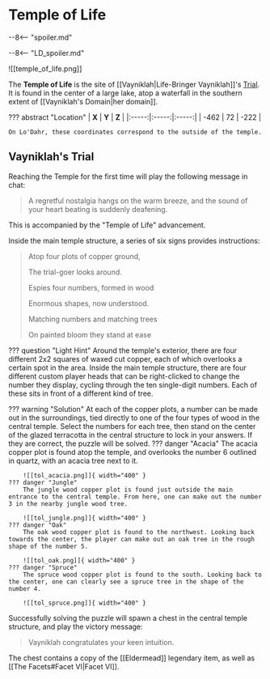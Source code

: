 # Temple of Life

--8<-- "spoiler.md"

--8<-- "LD_spoiler.md"

![[temple_of_life.png]]

The **Temple of Life** is the site of [[Vayniklah|Life-Bringer Vayniklah]]'s [Trial](/World/Post-75_Area/Points_of_Interest/Trials/). It is found in the center of a large lake, atop a waterfall in the southern extent of [[Vayniklah's Domain|her domain]].

??? abstract "Location"
    | **X** | **Y** | **Z** |
    |:-----:|:-----:|:-----:|
    | -462  |  72   | -222  |
    
    On Lo'Dahr, these coordinates correspond to the outside of the temple.

## Vayniklah's Trial
Reaching the Temple for the first time will play the following message in chat:

> A regretful nostalgia hangs on the warm breeze, and the sound of your heart beating is suddenly deafening.

This is accompanied by the "Temple of Life" advancement.

Inside the main temple structure, a series of six signs provides instructions:

> Atop four plots of copper ground,
>
> The trial-goer looks around.
>
> Espies four numbers, formed in wood
>
> Enormous shapes, now understood.
>
> Matching numbers and matching trees
>
> On painted bloom they stand at ease

??? question "Light Hint"
    Around the temple's exterior, there are four different 2x2 squares of waxed cut copper, each of which overlooks a certain spot in the area. Inside the main temple structure, there are four different custom player heads that can be right-clicked to change the number they display, cycling through the ten single-digit numbers. Each of these sits in front of a different kind of tree.

??? warning "Solution"
    At each of the copper plots, a number can be made out in the surroundings, tied directly to one of the four types of wood in the central temple. Select the numbers for each tree, then stand on the center of the glazed terracotta in the central structure to lock in your answers. If they are correct, the puzzle will be solved.
    ??? danger "Acacia"
        The acacia copper plot is found atop the temple, and overlooks the number 6 outlined in quartz, with an acacia tree next to it.

        ![[tol_acacia.png]]{ width="400" }
    ??? danger "Jungle"
        The jungle wood copper plot is found just outside the main entrance to the central temple. From here, one can make out the number 3 in the nearby jungle wood tree.
        
        ![[tol_jungle.png]]{ width="400" }
    ??? danger "Oak"
        The oak wood copper plot is found to the northwest. Looking back towards the center, the player can make out an oak tree in the rough shape of the number 5.

        ![[tol_oak.png]]{ width="400" }
    ??? danger "Spruce"
        The spruce wood copper plot is found to the south. Looking back to the center, one can clearly see a spruce tree in the shape of the number 4.

        ![[tol_spruce.png]]{ width="400" }

Successfully solving the puzzle will spawn a chest in the central temple structure, and play the victory message:

> Vayniklah congratulates your keen intuition.

The chest contains a copy of the [[Eldermead]] legendary item, as well as [[The Facets#Facet VI|Facet VI]].